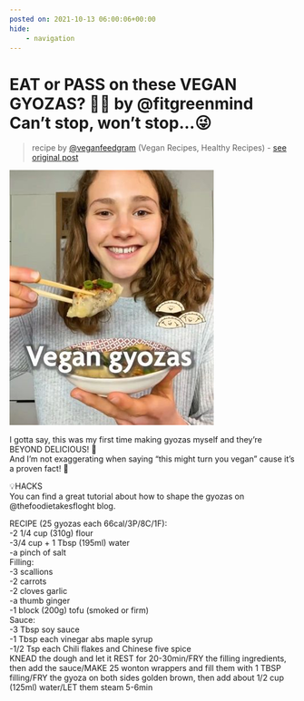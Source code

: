 ```yaml
---
posted on: 2021-10-13 06:00:06+00:00
hide:
    - navigation
---
```


# EAT or PASS on these VEGAN GYOZAS? 🥟😍 by @fitgreenmind Can’t stop, won’t stop...😜 

> recipe by [@veganfeedgram](https://www.instagram.com/veganfeedgram/) 
(Vegan Recipes, Healthy Recipes) - [see original post](https://instagram.com/p/CU9TvzxJUiq)

![](../img/veganfeedgram_13-10-2021_0610.png)

  
I gotta say, this was my first time making gyozas myself and they’re BEYOND DELICIOUS! 🤤  
And I’m not exaggerating when saying “this might turn you vegan” cause it’s a proven fact! 🤪  
  
💡HACKS  
You can find a great tutorial about how to shape the gyozas on @thefoodietakesfloght blog.  
  
RECIPE (25 gyozas each 66cal/3P/8C/1F):  
-2 1/4 cup (310g) flour  
-3/4 cup + 1 Tbsp (195ml) water  
-a pinch of salt  
Filling:  
-3 scallions  
-2 carrots  
-2 cloves garlic   
-a thumb ginger  
-1 block (200g) tofu (smoked or firm)  
Sauce:  
-3 Tbsp soy sauce  
-1 Tbsp each vinegar abs maple syrup  
-1/2 Tsp each Chili flakes and Chinese five spice  
KNEAD the dough and let it REST for 20-30min/FRY the filling ingredients, then add the sauce/MAKE 25 wonton wrappers and fill them with 1 TBSP filling/FRY the gyoza on both sides golden brown, then add about 1/2 cup (125ml) water/LET them steam 5-6min   
